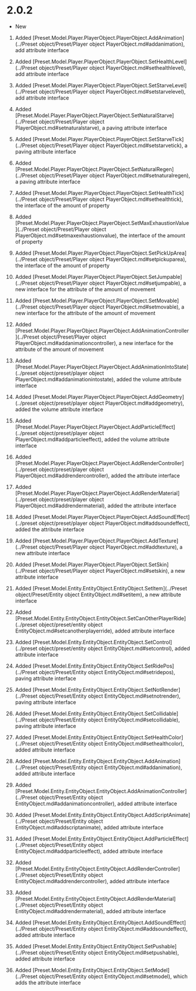# 2.0.2 

- New 

1. Added [Preset.Model.Player.PlayerObject.PlayerObject.AddAnimation](../Preset object/Preset/Player object PlayerObject.md#addanimation), add attribute interface<!--by OOP--> 

1. Added [Preset.Model.Player.PlayerObject.PlayerObject.SetHealthLevel](../Preset object/Preset/Player object PlayerObject.md#sethealthlevel), add attribute interface<!--by OOP--> 

1. Added [Preset.Model.Player.PlayerObject.PlayerObject.SetStarveLevel](../Preset object/Preset/Player object PlayerObject.md#setstarvelevel), add attribute interface<!--by OOP--> 

1. Added [Preset.Model.Player.PlayerObject.PlayerObject.SetNaturalStarve](../Preset object/Preset/Player object PlayerObject.md#setnaturalstarve), a paving attribute interface<!--by OOP-->

1. Added [Preset.Model.Player.PlayerObject.PlayerObject.SetStarveTick](../Preset object/Preset/Player object PlayerObject.md#setstarvetick), a paving attribute interface<!--by OOP-->

1. Added [Preset.Model.Player.PlayerObject.PlayerObject.SetNaturalRegen](../Preset object/Preset/Player object PlayerObject.md#setnaturalregen), a paving attribute interface<!--by OOP-->

1. Added [Preset.Model.Player.PlayerObject.PlayerObject.SetHealthTick](../Preset object/Preset/Player object PlayerObject.md#sethealthtick), the interface of the amount of property<!--by OOP-->

1. Added [Preset.Model.Player.PlayerObject.PlayerObject.SetMaxExhaustionValue](../Preset object/Preset/Player object PlayerObject.md#setmaxexhaustionvalue), the interface of the amount of property<!--by OOP-->

1. Added [Preset.Model.Player.PlayerObject.PlayerObject.SetPickUpArea](../Preset object/Preset/Player object PlayerObject.md#setpickuparea), the interface of the amount of property<!--by OOP-->

1. Added [Preset.Model.Player.PlayerObject.PlayerObject.SetJumpable](../Preset object/Preset/Player object PlayerObject.md#setjumpable), a new interface for the attribute of the amount of movement<!--by OOP-->

1. Added [Preset.Model.Player.PlayerObject.PlayerObject.SetMovable](../Preset object/Preset/Player object PlayerObject.md#setmovable), a new interface for the attribute of the amount of movement<!--by OOP-->

1. Added [Preset.Model.Player.PlayerObject.PlayerObject.AddAnimationController](../Preset object/Preset/Player object PlayerObject.md#addanimationcontroller), a new interface for the attribute of the amount of movement<!--by OOP-->

1. Added [Preset.Model.Player.PlayerObject.PlayerObject.AddAnimationIntoState](../preset object/preset/player object PlayerObject.md#addanimationintostate), added the volume attribute interface<!--by OOP-->

1. Added [Preset.Model.Player.PlayerObject.PlayerObject.AddGeometry](../preset object/preset/player object PlayerObject.md#addgeometry), added the volume attribute interface<!--by OOP-->

1. Added [Preset.Model.Player.PlayerObject.PlayerObject.AddParticleEffect](../preset object/preset/player object PlayerObject.md#addparticleeffect), added the volume attribute interface<!--by OOP-->

1. Added [Preset.Model.Player.PlayerObject.PlayerObject.AddRenderController](../preset object/preset/player object PlayerObject.md#addrendercontroller), added the attribute interface<!--by OOP-->

1. Added [Preset.Model.Player.PlayerObject.PlayerObject.AddRenderMaterial](../preset object/preset/player object PlayerObject.md#addrendermaterial), added the attribute interface<!--by OOP-->

1. Added [Preset.Model.Player.PlayerObject.PlayerObject.AddSoundEffect](../preset object/preset/player object PlayerObject.md#addsoundeffect), added the attribute interface<!--by OOP-->

1. Added [Preset.Model.Player.PlayerObject.PlayerObject.AddTexture](../Preset object/Preset/Player object PlayerObject.md#addtexture), a new attribute interface<!--by OOP-->

1. Added [Preset.Model.Player.PlayerObject.PlayerObject.SetSkin](../Preset object/Preset/Player object PlayerObject.md#setskin), a new attribute interface<!--by OOP-->

1. Added [Preset.Model.Entity.EntityObject.EntityObject.SetItem](../Preset object/Preset/Entity object EntityObject.md#setitem), a new attribute interface<!--by OOP-->

1. Added [Preset.Model.Entity.EntityObject.EntityObject.SetCanOtherPlayerRide](../preset object/preset/entity object EntityObject.md#setcanotherplayerride), added attribute interface<!--by OOP-->

1. Added [Preset.Model.Entity.EntityObject.EntityObject.SetControl](../preset object/preset/entity object EntityObject.md#setcontrol), added attribute interface<!--by OOP-->


1. Added [Preset.Model.Entity.EntityObject.EntityObject.SetRidePos](../Preset object/Preset/Entity object EntityObject.md#setridepos), paving attribute interface<!--by OOP-->

1. Added [Preset.Model.Entity.EntityObject.EntityObject.SetNotRender](../Preset object/Preset/Entity object EntityObject.md#setnotrender), paving attribute interface<!--by OOP-->

1. Added [Preset.Model.Entity.EntityObject.EntityObject.SetCollidable](../Preset object/Preset/Entity object EntityObject.md#setcollidable), paving attribute interface<!--by OOP-->

1. Added [Preset.Model.Entity.EntityObject.EntityObject.SetHealthColor](../Preset object/Preset/Entity object EntityObject.md#sethealthcolor), added attribute interface<!--by OOP-->

1. Added [Preset.Model.Entity.EntityObject.EntityObject.AddAnimation](../Preset object/Preset/Entity object EntityObject.md#addanimation), added attribute interface<!--by OOP-->

1. Added [Preset.Model.Entity.EntityObject.EntityObject.AddAnimationController](../Preset object/Preset/Entity object EntityObject.md#addanimationcontroller), added attribute interface<!--by OOP-->

1. Added [Preset.Model.Entity.EntityObject.EntityObject.AddScriptAnimate](../Preset object/Preset/Entity object EntityObject.md#addscriptanimate), added attribute interface<!--by OOP-->

1. Added [Preset.Model.Entity.EntityObject.EntityObject.AddParticleEffect](../Preset object/Preset/Entity object EntityObject.md#addparticleeffect), added attribute interface<!--by OOP-->

1. Added [Preset.Model.Entity.EntityObject.EntityObject.AddRenderController](../Preset object/Preset/Entity object EntityObject.md#addrendercontroller), added attribute interface<!--by OOP-->

1. Added [Preset.Model.Entity.EntityObject.EntityObject.AddRenderMaterial](../Preset object/Preset/Entity object EntityObject.md#addrendermaterial), added attribute interface<!--by OOP-->

1. Added [Preset.Model.Entity.EntityObject.EntityObject.AddSoundEffect](../Preset object/Preset/Entity object EntityObject.md#addsoundeffect), added attribute interface<!--by OOP-->

1. Added [Preset.Model.Entity.EntityObject.EntityObject.SetPushable](../Preset object/Preset/Entity object EntityObject.md#setpushable), added attribute interface<!--by OOP-->

1. Added [Preset.Model.Entity.EntityObject.EntityObject.SetModel](../Preset object/Preset/Entity object EntityObject.md#setmodel), which adds the attribute interface<!--by OOP--> 

